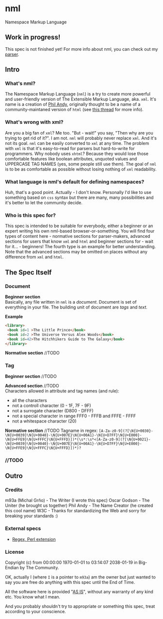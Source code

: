 # nml
Namespace Markup Language

## Work in progress!
This spec is not finished yet! For more info about nml, you can check out my [parser](https://github.com/m93a/nml-parser/).

## Intro

### What's nml?
The Namespace Markup Language (`nml`) is a try to create more powerful and user-friendly version of The Extensible Markup Language, aka. `xml`. It's name is a creation of [Phil Andy](https://github.com/philandy), originally thought to be a name of a community-maintaned version of `html` (see [this thread](https://github.com/OscarGodson/HTML6/issues/17#issuecomment-21987975) for more info).

### What's wrong with xml?
Are you a big fan of `xml`? Me too. "But - wait!" you say, "Then why are you trying to get rid of it?". I am not. `nml` will probably never replace `xml`. And it's not its goal. `nml` can be easily converted to `xml` at any time.
The problem with `xml` is that it's easy-to-read for parsers but hard-to-write for programmers. Why nobody uses `xhtml`? Because they would lose those comfortable features like boolean attributes, unquoted values and UPPERCASE TAG NAMES (yes, some people still use them). The goal of `nml` is to be as comfortable as possible without losing nothing of `xml` readability.

### What language is nml's default for defining namespaces?
Huh, that's a good point. Actually - I don't know. Personally I'd like to use something based on `css` syntax but there are many, many possibilities and it's better to let the community decide.

### Who is this spec for?
This spec is intended to be suitable for everybody, either a beginner or an expert writing his own nml-based browser-or-something. You will find four types of content here - normative sections for parser-makers, advanced sections for users that know `xml` and `html` and beginner sections for - wait for it... - beginners! The fourth type is an example for better understanding. Note that the advanced sections may be omitted on places without any difference from `xml` and `html`.

## The Spec Itself

### Document
**Beginner section**  
Basically, any file written in `nml` is a _document_. Document is set of everything in your file. The building unit of document are _tags_ and _text_.

**Example**
```html
<library>
 <book id=1 >The Little Prince</book>
 <book id=2 >The Universe Versus Alex Woods</book>
 <book id=42>The Hitchhikers Guide to The Galaxy</book>
</library>
```
**Normative section**
//TODO

### Tag
**Beginner section**
//TODO

**Advanced section**
//TODO  
Characters allowed in attribute and tag names (and rule):
 * all the characters
 * not a controll character (0 - 1F, 7F - 9F)
 * not a surrogate character (D800 - DFFF)
 * not a special character in range FFF0 - FFFB and FFFE - FFFF
 * not a whitespace character (20)

**Normative section**
//TODO
Tagname in regex: `[A-Za-z0-9](?[\N{U+0030}-\N{U+0039}\N{U+0040}-\N{U+007E}\N{U+00A1}-\N{U+D7FF}\N{U+E000}-\N{U+FFE9}\N{U+FFFC}\N{U+FFFD}])*(\s*:\s*<[A-Za-z0-9](?[\N{U+0021}-\N{U+0039}\N{U+0040}-\N{U+007E}\N{U+00A1}-\N{U+D7FF}\N{U+E000}-\N{U+FFE9}\N{U+FFFC}\N{U+FFFD}])*)?`

### //TODO

## Outro

### Credits
m93a (Michal Grňo) - The Writer (I wrote this spec)
Oscar Godson - The Uniter (he brought us together)
Phil Andy - The Name Creator (he created this cool name)
W3C - Thanks for standardizing the Web and sorry for breaking your standards :)

### External specs
 * [Regex, Perl extension](http://perldoc.perl.org/perlre.html#Regular-Expressions)

### License
Copyright (c) from 00:00:00 1970-01-01 to 03:14:07 2038-01-19 in Big-Endian by The Community.

OK, actually I (where `I` is a pointer to `m93a`) am the owner but just wanted to say you are free do anything with this spec until the End of Time.

All the software here is provided "[AS IS](http://en.wikipedia.org/wiki/As_is)", without any warranty of any kind etc. You know what I mean.

And you probably shouldn't try to appropriate or something this spec, treat according to your conscience.

